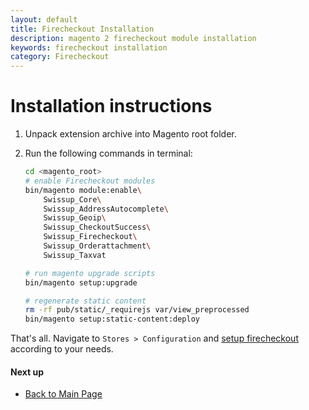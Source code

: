 ```yaml
---
layout: default
title: Firecheckout Installation
description: magento 2 firecheckout module installation
keywords: firecheckout installation
category: Firecheckout
---
```


# Installation instructions

 1. Unpack extension archive into Magento root folder.
 2. Run the following commands in terminal:

    ```bash
    cd <magento_root>
    # enable Firecheckout modules
    bin/magento module:enable\
        Swissup_Core\
        Swissup_AddressAutocomplete\
        Swissup_Geoip\
        Swissup_CheckoutSuccess\
        Swissup_Firecheckout\
        Swissup_Orderattachment\
        Swissup_Taxvat

    # run magento upgrade scripts
    bin/magento setup:upgrade

    # regenerate static content
    rm -rf pub/static/_requirejs var/view_preprocessed
    bin/magento setup:static-content:deploy
    ```

That's all. Navigate to `Stores > Configuration` and
[setup firecheckout](../configuration/) according to your needs.

#### Next up

 -  [Back to Main Page](../)

